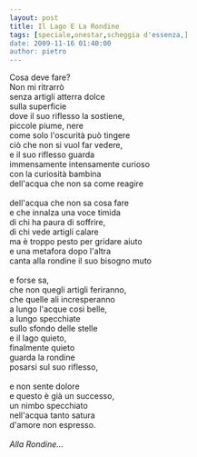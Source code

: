 ```yaml
---
layout: post
title: Il Lago E La Rondine
tags: [speciale,onestar,scheggia d'essenza,]
date: 2009-11-16 01:40:00
author: pietro
---
```

Cosa deve fare?<br/>Non mi ritrarrò<br/>senza artigli atterra dolce<br/>sulla superficie<br/>dove il suo riflesso la sostiene,<br/>piccole piume, nere<br/>come solo l'oscurità può tingere<br/>ciò che non si vuol far vedere,<br/>e il suo riflesso guarda<br/>immensamente intensamente curioso<br/>con la curiosità bambina<br/>dell'acqua che non sa come reagire<br/><br/>dell'acqua che non sa cosa fare<br/>e che innalza una voce timida<br/>di chi ha paura di soffrire,<br/>di chi vede artigli calare<br/>ma è troppo pesto per gridare aiuto<br/>e una metafora dopo l'altra<br/>canta alla rondine il suo bisogno muto<br/><br/>e forse sa,<br/>che non quegli artigli feriranno,<br/>che quelle ali incresperanno<br/>a lungo l'acque così belle,<br/>a lungo specchiate<br/>sullo sfondo delle stelle<br/>e il lago quieto,<br/>finalmente quieto<br/>guarda la rondine<br/>posarsi sul suo riflesso,<br/><br/>e non sente dolore<br/>e questo è già un successo,<br/>un nimbo specchiato<br/>nell'acqua tanto satura<br/>d'amore non espresso.<br/><br/><span style="font-style: italic">Alla Rondine...</span>

